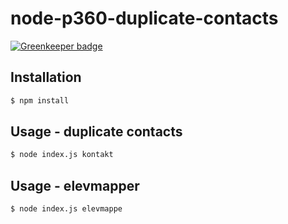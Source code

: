 # node-p360-duplicate-contacts

[![Greenkeeper badge](https://badges.greenkeeper.io/telemark/node-p360-duplicate-contacts.svg)](https://greenkeeper.io/)

## Installation
```sh
$ npm install
```

## Usage - duplicate contacts
```sh
$ node index.js kontakt
```

## Usage - elevmapper
```sh
$ node index.js elevmappe
```
